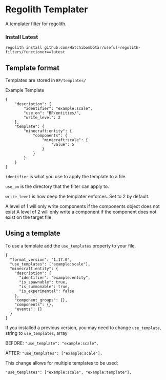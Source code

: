 # Regolith Templater
A templater filter for regolith.

### Install Latest
```
regolith install github.com/Hatchibombotar/useful-regolith-filters/functioner==latest
```

## Template format
Templates are stored in `BP/templates/`

Example Template
```jsonc
{
    "description": {
        "identifier": "example:scale",
        "use_on": "BP/entities/",
        "write_level": 2
    },
    "template": {
        "minecraft:entity": {
            "components": {
                "minecraft:scale": {
                    "value": 5
                }
            }
        }
    }
}
```
`identifier` is what you use to apply the template to a file.

`use_on` is the directory that the filter can apply to.

`write_level` is how deep the templater enforces. Set to 2 by default.

A level of 1 will only write components if the components object does not exist
A level of 2 will only write a component if the component does not exist on the target file

## Using a template
To use a template add the `use_templates` property to your file.
```jsonc
{
  "format_version": "1.17.0",
  "use_templates": ["example:scale"],
  "minecraft:entity": {
    "description": {
      "identifier": "example:entity",
      "is_spawnable": true,
      "is_summonable": true,
      "is_experimental": false
    },
    "component_groups": {},
    "components": {},
    "events": {}
  }
}
```

If you installed a previous version, you may need to change `use_template`, string to `use_templates`, array

BEFORE: `"use_template": "example:scale",`

AFTER: `"use_templates": ["example:scale"],`

This change allows for multiple templates to be used:

`"use_templates": ["example:scale", "example:template"],`